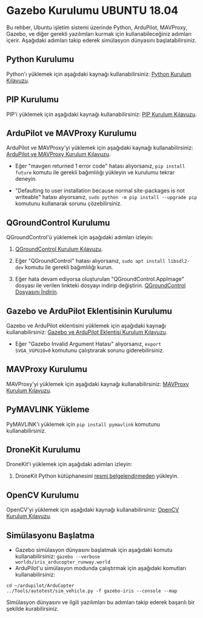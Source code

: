 # Gazebo Kurulumu UBUNTU 18.04

Bu rehber, Ubuntu işletim sistemi üzerinde Python, ArduPilot, MAVProxy, Gazebo, ve diğer gerekli yazılımları kurmak için kullanabileceğiniz adımları içerir. Aşağıdaki adımları takip ederek simülasyon dünyasını başlatabilirsiniz.

## Python Kurulumu

Python'ı yüklemek için aşağıdaki kaynağı kullanabilirsiniz: [Python Kurulum Kılavuzu](https://phoenixnap.com/kb/how-to-install-python-3-ubuntu).

## PIP Kurulumu

PIP'i yüklemek için aşağıdaki kaynağı kullanabilirsiniz: [PIP Kurulum Kılavuzu](https://phoenixnap.com/kb/how-to-install-pip-on-ubuntu).

## ArduPilot ve MAVProxy Kurulumu

ArduPilot ve MAVProxy'yi yüklemek için aşağıdaki kaynağı kullanabilirsiniz: [ArduPilot ve MAVProxy Kurulum Kılavuzu](https://github.com/Intelligent-Quads/iq_tutorials/blob/master/docs/Installing_Ardupilot.md).

- Eğer "mavgen returned 1 error code" hatası alıyorsanız, `pip install future` komutu ile gerekli bağımlılığı yükleyin ve kurulumu tekrar deneyin.

- "Defaulting to user installation because normal site-packages is not writeable" hatası alıyorsanız, `sudo python -m pip install --upgrade pip` komutunu kullanarak sorunu çözebilirsiniz.

## QGroundControl Kurulumu

QGroundControl'ü yüklemek için aşağıdaki adımları izleyin:

1. [QGroundControl Kurulum Kılavuzu](https://github.com/Intelligent-Quads/iq_tutorials/blob/master/docs/installing_qgc.md).

2. Eğer "QGroundControl" hatası alıyorsanız, `sudo apt install libsdl2-dev` komutu ile gerekli bağımlılığı kurun.

3. Eğer hata devam ediyorsa oluşturulan "QGroundControl.AppImage" dosyası ile verilen linkteki dosyayı indirip değiştirin. [QGroundControl Dosyasını İndirin](https://drive.google.com/file/d/1OuC87nkChZBWBBW_V90ichkzclMHxacP/view?usp=sharing).

## Gazebo ve ArduPilot Eklentisinin Kurulumu

Gazebo ve ArduPilot eklentisini yüklemek için aşağıdaki kaynağı kullanabilirsiniz: [Gazebo ve ArduPilot Eklentisi Kurulum Kılavuzu](https://github.com/Intelligent-Quads/iq_tutorials/blob/master/docs/installing_gazebo_arduplugin.md).

- Eğer "Gazebo Invalid Argument Hatası" alıyorsanız, `export SVGA_VGPU10=0` komutunu çalıştırarak sorunu giderebilirsiniz.

## MAVProxy Kurulumu

MAVProxy'yi yüklemek için aşağıdaki kaynağı kullanabilirsiniz: [MAVProxy Kurulum Kılavuzu](https://ardupilot.org/mavproxy/docs/getting_started/download_and_installation.html#linux).

## PyMAVLINK Yükleme

PyMAVLINK'i yüklemek için `pip install pymavlink` komutunu kullanabilirsiniz.

## DroneKit Kurulumu

DroneKit'i yüklemek için aşağıdaki adımları izleyin:

1. DroneKit Python kütüphanesini [resmi belgelendirmeden](https://dronekit-python.readthedocs.io/en/latest/develop/installation.html) yükleyin.

## OpenCV Kurulumu

OpenCV'yi yüklemek için aşağıdaki kaynağı kullanabilirsiniz: [OpenCV Kurulum Kılavuzu](https://linuxize.com/post/how-to-install-opencv-on-ubuntu-18-04).

## Simülasyonu Başlatma

- Gazebo simülasyon dünyasını başlatmak için aşağıdaki komutu kullanabilirsiniz:
  `gazebo --verbose worlds/iris_arducopter_runway.world`
- ArduPilot'u simülasyon modunda çalıştırmak için aşağıdaki komutları kullanabilirsiniz:
```
cd ~/ardupilot/ArduCopter
../Tools/autotest/sim_vehicle.py -f gazebo-iris --console --map
```

Simülasyon dünyasını ve ilgili yazılımları bu adımları takip ederek başarılı bir şekilde kurabilirsiniz.


